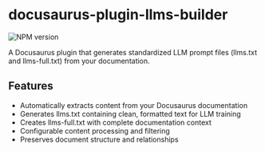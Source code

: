 # docusaurus-plugin-llms-builder

<a :href="`https://www.npmjs.com/package/docusaurus-plugin-llms-builder`" target="_blank"><img src="https://img.shields.io/npm/v/docusaurus-plugin-llms-builder?label=npm" alt="NPM version"></a>

A Docusaurus plugin that generates standardized LLM prompt files (llms.txt and llms-full.txt) from your documentation.

## Features

- Automatically extracts content from your Docusaurus documentation
- Generates llms.txt containing clean, formatted text for LLM training
- Creates llms-full.txt with complete documentation context
- Configurable content processing and filtering
- Preserves document structure and relationships
